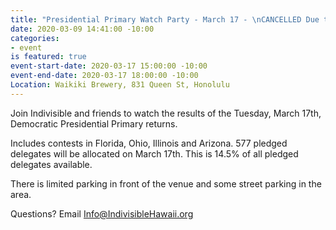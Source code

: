 ```yaml
---
title: "Presidential Primary Watch Party - March 17 - \nCANCELLED Due to COVID-19"
date: 2020-03-09 14:41:00 -10:00
categories:
- event
is featured: true
event-start-date: 2020-03-17 15:00:00 -10:00
event-end-date: 2020-03-17 18:00:00 -10:00
Location: Waikiki Brewery, 831 Queen St, Honolulu
---
```


Join Indivisible and friends to watch the results of the Tuesday, March 17th, Democratic Presidential Primary returns.

Includes contests in Florida, Ohio, Illinois and Arizona. 577 pledged delegates will be allocated on March 17th. This is 14.5% of all pledged delegates available.

There is limited parking in front of the venue and some street parking in the area.

Questions? Email Info@IndivisibleHawaii.org